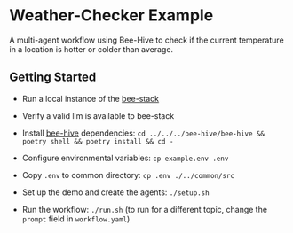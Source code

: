 # Weather-Checker Example

A multi-agent workflow using Bee-Hive to check if the current temperature in a location is hotter or colder than average.

## Getting Started

* Run a local instance of the [bee-stack](https://github.com/i-am-bee/bee-stack/blob/main/README.md)

* Verify a valid llm is available to bee-stack

* Install [bee-hive](https://github.com/i-am-bee/bee-hive) dependencies: `cd ../../../bee-hive/bee-hive && poetry shell && poetry install && cd -`

* Configure environmental variables: `cp example.env .env`

* Copy `.env` to common directory: `cp .env ./../common/src`

* Set up the demo and create the agents: `./setup.sh`

* Run the workflow: `./run.sh` (to run for a different topic, change the `prompt` field in `workflow.yaml`)
